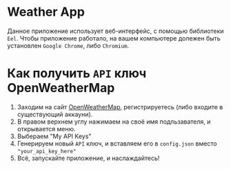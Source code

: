 # Weather App
Данное приложение использует веб-интерфейс, с помощью библиотеки `Eel`.
Чтобы приложение работало, на вашем компьютере долежен быть установлен `Google Chrome`, либо `Chromium`.


# Как получить `API` ключ OpenWeatherMap
1. Заходим на сайт [OpenWeatherMap](https://openweathermap.org), регистрируетесь (либо входите в существующий аккауни).
2. В правом верхнем углу нажимаем на своё имя подльзавателя, и открывается меню.
3. Выбераем "My API Keys"
4. Генерируем новый `API` ключ, и вставляем его в `config.json` вместо `"your_api_key_here"`
5. Всё, запускайте приложение, и наслаждайтесь!